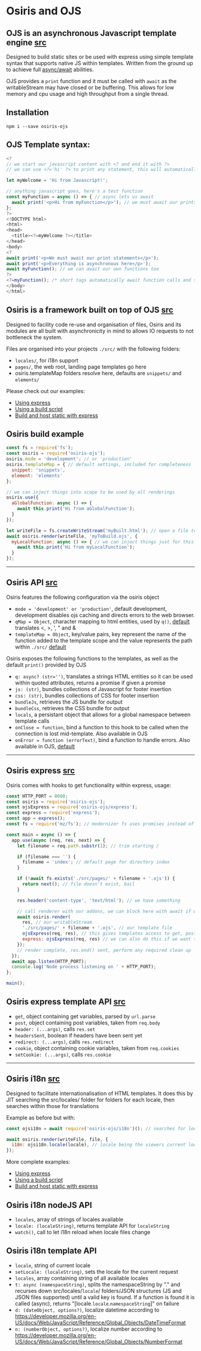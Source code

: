 # Osiris and OJS

## OJS is an asynchronous Javascript template engine [src](https://github.com/seam-project-studios/osiris-ojs/blob/master/ojs.js)
Designed to build static sites or be used with express using simple template syntax that supports native JS within templates. Written from the ground up to achieve full [async/await](https://developer.mozilla.org/en-US/docs/Web/JavaScript/Reference/Statements/async_function) abilities.

OJS provides a `print` function and it must be called with `await` as the writableStream may have closed or be buffering. This allows for low memory and cpu usage and high throughput from a single thread.

## Installation
`npm i --save osiris-ojs`

## OJS Template syntax:
```javascript
<?
// we start our javascript content with <? and end it with ?>
// we can use <?='hi' ?> to print any statement, this will automatically be awaited

let myWelcome = 'Hi from Javascript!';

// anything javascript goes, here's a test function
const myFunction = async () => { // async lets us await
  await print('<p>Hi from myFunction</p>'); // we must await our prints
};
?>
<!DOCTYPE html>
<html>
<head>
  <title><?=myWelcome ?></title>
</head>
<body>
<?
await print('<p>We must await our print statements</p>');
await print('<p>Everything is asynchronous here</p>');
await myFunction(); // we can await our own functions too
?>
<?=myFunction(); /* short tags automatically await function calls and skip anything not printable (like undefined) */ ?>
</body>
</html>
```

## Osiris is a framework built on top of OJS [src](https://github.com/seam-project-studios/osiris-ojs/blob/master/osiris.js)
Designed to facility code re-use and organisation of files, Osiris and its modules are all built with asynchronicity in mind to allows IO requests to not bottleneck the system.

Files are organised into your projects `./src/` with the following folders:
- `locales/`, for i18n support
- `pages/`, the web root, landing page templates go here
- osiris.templateMap folders resolve here, defaults are `snippets/` and `elements/`

Please check out our examples:
- [Using express](https://github.com/seam-project-studios/osiris-ojs/blob/master/dev.js)
- [Using a build script](https://github.com/seam-project-studios/osiris-ojs/blob/master/build.js)
- [Build and host static with express](https://github.com/seam-project-studios/osiris-ojs/blob/master/static.js)

## Osiris build example
```javascript
const fs = require('fs');
const osiris = require('osiris-ojs');
osiris.mode = 'development'; // or 'production'
osiris.templateMap = { // default settings, included for completeness
  snippet: 'snippets',
  element: 'elements'
};

// we can inject things into scope to be used by all renderings
osiris.use({
  aGlobalFunction: async () => {
    await this.print('Hi from aGlobalFunction');
  }
});

let writeFile = fs.createWriteStream('myBuilt.html'); // open a file to put the result in
await osiris.render(writeFile, 'myToBuild.ojs', {
  myLocalFunction: async () => { // we can inject things just for this rendering
    await this.print('Hi from myLocalFunction');
  }
});
```

---

## Osiris API [src](https://github.com/seam-project-studios/osiris-ojs/blob/master/osiris.js)
Osiris features the following configuration via the osiris object
- `mode = 'development' or 'production'`, default development, development disables ojs caching and directs errors to the web browser.
- `qMap = Object`, character mapping to html entities, used by `q()`, [default](https://github.com/seam-project-studios/osiris-ojs/blob/master/osiris.js#L6) translates <, >, ', " and &
- `templateMap = Object`, key/value pairs, key represent the name of the function added to the template scope and the value represents the path within `./src/` [default](https://github.com/seam-project-studios/osiris-ojs/blob/master/osiris.js#L15)

Osiris exposes the following functions to the templates, as well as the default `print()` provided by OJS
- `q: async? (str='')`, translates a strings HTML entities so it can be used within quoted attributes, returns a promise if given a promise
- `js: (str)`, bundles collections of Javascript for footer insertion
- `css: (str)`, bundles collections of CSS for footer insertion
- `bundleJs`, retrieves the JS bundle for output
- `bundleCss`, retrieves the CSS bundle for output
- `locals`, a persistant object that allows for a global namespace between template calls
- `onClose = function`, bind a function to this hook to be called when the connection is lost mid-template.  Also available in OJS
- `onError = function (errorText)`, bind a function to handle errors.  Also available in OJS, [default](https://github.com/seam-project-studios/osiris-ojs/blob/master/osiris.js#L88)
---

## Osiris express [src](https://github.com/seam-project-studios/osiris-ojs/blob/master/express.js)
Osiris comes with hooks to get functionality within express, usage:
```javascript
const HTTP_PORT = 8080;
const osiris = require('osiris-ojs');
const ojsExpress = require('osiris-ojs/express');
const express = require('express');
const app = express();
const fs = require('mz/fs'); // modernizer fs uses promises instead of callbacks

const main = async () => {
  app.use(async (req, res, next) => {
    let filename = req.path.substr(1); // trim starting /

    if (filename === '') {
      filename = 'index'; // default page for directory index
    }

    if (!await fs.exists('./src/pages/' + filename + '.ojs')) {
      return next(); // file doesn't exist, bail
    }

    res.header('content-type', 'text/html'); // we have something

    // call renderer with our addons, we can block here with await if we need any clean up after render
    await osiris.render(
      res, // our writableStream
      './src/pages/' + filename + '.ojs', // our template file
      ojsExpress(req, res), // this gives templates access to get, post, header() and headersSent, cookie and setCookie()
      express: ojsExpress(req, res) // we can also do this if we want to put all of that in scope of an express object instead of top level
    });
    // render complete, res.end() sent, perform any required clean up
  });
  await app.listen(HTTP_PORT);
  console.log('Node process listening on ' + HTTP_PORT);
};

main();
```
## Osiris express template API [src](https://github.com/seam-project-studios/osiris-ojs/blob/master/express.js)
- `get`, object containing get variables, parsed by `url.parse`
- `post`, object containing post variables, taken from `req.body`
- `header: (...args)`, calls `res.set`
- `headersSent`, boolean if headers have been sent yet
- `redirect: (...args)`, calls `res.redirect`
- `cookie`, object containing cookie variables, taken from `req.cookies`
- `setCookie: (...args)`, calls `res.cookie`

---

## Osiris i18n [src](https://github.com/seam-project-studios/osiris-ojs/blob/master/i18n.js)
Designed to facilitate internationalisation of HTML templates.  It does this by JIT searching the src/locales/ folder for folders for each locale, then searches within those for translations

Example as before but with:
```javascript
const ojsi18n = await require('osiris-ojs/i18n')(); // searches for locales and exposes nodeJS API

await osiris.render(writeFile, file, {
  i18n: ojsi18n.locale(locale), // locale being the viewers current locale, exposes: t(), d(), n(), locale, locales, setLocale()
});
```

More complete examples:
- [Using express](https://github.com/seam-project-studios/osiris-ojs/blob/master/dev.js)
- [Using a build script](https://github.com/seam-project-studios/osiris-ojs/blob/master/build.js)
- [Build and host static with express](https://github.com/seam-project-studios/osiris-ojs/blob/master/static.js)

## Osiris i18n nodeJS API
- `locales`, array of strings of locales available
- `locale: (localeString)`, returns template API for `localeString`
- `watch()`, call to let i18n reload when locale files change

## Osiris i18n template API
- `locale`, string of current locale
- `setLocale: (localeString)`, sets the locale for the current request
- `locales`, array containing string of all available locales
- `t: async (namespaceString)`, splits the namespaceString by "." and recurses down src/locales/`locale`/ folders/JSON structures (JS and JSON files supported) until a valid key is found.  If a function is found it is called (async), returns "[locale.`locale`.`namespaceString`]" on failure
- `d: (dateObject, options?)`, localize datetime according to https://developer.mozilla.org/en-US/docs/Web/JavaScript/Reference/Global_Objects/DateTimeFormat
- `n: (numberObject, options?)`, localize number according to https://developer.mozilla.org/en-US/docs/Web/JavaScript/Reference/Global_Objects/NumberFormat
